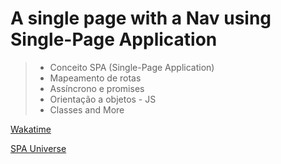 # A single page with a Nav using Single-Page Application

> - Conceito SPA (Single-Page Application)
> - Mapeamento de rotas
> - Assíncrono e promises
> - Orientação a objetos - JS
> - Classes and More

[Wakatime](https://wakatime.com/@saulocatunda/projects/ftitiwearx?start=2023-01-22&end=2023-02-04)

[SPA Universe](https://saulocatunda.github.io/SPA-Universe/)

